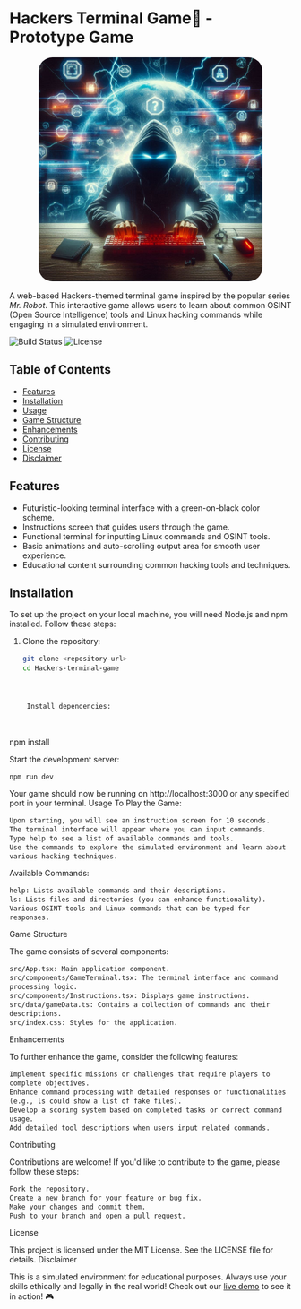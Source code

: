 # Hackers Terminal Game🚀 - Prototype Game
<p align="center">
  <img src="https://raw.githubusercontent.com/ronoc2020/Hackers_Terminal_Game/main/Hakcers%20Terminal%20Game%20banner.jpg" alt="Logo" style="width: 400px; border-radius: 25px;"/>
</p>

A web-based Hackers-themed terminal game inspired by the popular series *Mr. Robot*. This interactive game allows users to learn about common OSINT (Open Source Intelligence) tools and Linux hacking commands while engaging in a simulated environment.


![Build Status](https://img.shields.io/travis/yourusername/yourrepository.svg?style=flat-square)
![License](https://img.shields.io/badge/license-MIT-brightgreen.svg)

## Table of Contents
- [Features](#features)
- [Installation](#installation)
- [Usage](#usage)
- [Game Structure](#game-structure)
- [Enhancements](#enhancements)
- [Contributing](#contributing)
- [License](#license)
- [Disclaimer](#disclaimer)

## Features
- Futuristic-looking terminal interface with a green-on-black color scheme.
- Instructions screen that guides users through the game.
- Functional terminal for inputting Linux commands and OSINT tools.
- Basic animations and auto-scrolling output area for smooth user experience.
- Educational content surrounding common hacking tools and techniques.

## Installation

To set up the project on your local machine, you will need Node.js and npm installed. Follow these steps:

1. Clone the repository:
   ```bash
   git clone <repository-url>
   cd Hackers-terminal-game

    

    Install dependencies:

          

npm install

    

Start the development server:

      

    npm run dev

        

Your game should now be running on http://localhost:3000 or any specified port in your terminal.
Usage
To Play the Game:

    Upon starting, you will see an instruction screen for 10 seconds.
    The terminal interface will appear where you can input commands.
    Type help to see a list of available commands and tools.
    Use the commands to explore the simulated environment and learn about various hacking techniques.

Available Commands:

    help: Lists available commands and their descriptions.
    ls: Lists files and directories (you can enhance functionality).
    Various OSINT tools and Linux commands that can be typed for responses.

Game Structure

The game consists of several components:

    src/App.tsx: Main application component.
    src/components/GameTerminal.tsx: The terminal interface and command processing logic.
    src/components/Instructions.tsx: Displays game instructions.
    src/data/gameData.ts: Contains a collection of commands and their descriptions.
    src/index.css: Styles for the application.

Enhancements

To further enhance the game, consider the following features:

    Implement specific missions or challenges that require players to complete objectives.
    Enhance command processing with detailed responses or functionalities (e.g., ls could show a list of fake files).
    Develop a scoring system based on completed tasks or correct command usage.
    Add detailed tool descriptions when users input related commands.

Contributing

Contributions are welcome! If you'd like to contribute to the game, please follow these steps:

    Fork the repository.
    Create a new branch for your feature or bug fix.
    Make your changes and commit them.
    Push to your branch and open a pull request.

License

This project is licensed under the MIT License. See the LICENSE file for details.
Disclaimer

This is a simulated environment for educational purposes. Always use your skills ethically and legally in the real world!
Check out our [live demo](https://youtu.be/uyDXRM1UpLc) to see it in action! 🎮
